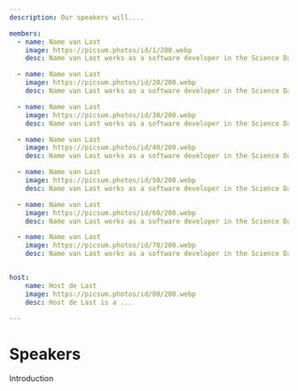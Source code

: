 ```yaml
---
description: Our speakers will....

members:
  - name: Name van Last
    image: https://picsum.photos/id/1/200.webp
    desc: Name van Last works as a software developer in the Science Data Centre project....

  - name: Name van Last
    image: https://picsum.photos/id/20/200.webp
    desc: Name van Last works as a software developer in the Science Data Centre project....

  - name: Name van Last
    image: https://picsum.photos/id/30/200.webp
    desc: Name van Last works as a software developer in the Science Data Centre project....

  - name: Name van Last
    image: https://picsum.photos/id/40/200.webp
    desc: Name van Last works as a software developer in the Science Data Centre project....

  - name: Name van Last
    image: https://picsum.photos/id/50/200.webp
    desc: Name van Last works as a software developer in the Science Data Centre project....

  - name: Name van Last
    image: https://picsum.photos/id/60/200.webp
    desc: Name van Last works as a software developer in the Science Data Centre project....

  - name: Name van Last
    image: https://picsum.photos/id/70/200.webp
    desc: Name van Last works as a software developer in the Science Data Centre project....


host:
    name: Host de Last
    image: https://picsum.photos/id/80/200.webp
    desc: Host de Last is a ...

---
```


# Speakers

Introduction
